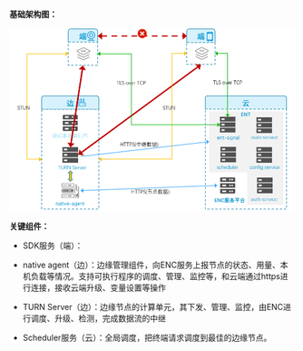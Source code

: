 **基础架构图：**

![](../../../../image/Edge-Network-Tunnel/architecture.png)



**关键组件：**

- SDK服务（端）：

- native agent（边）：边缘管理组件，向ENC服务上报节点的状态、用量、本机负载等情况。支持可执行程序的调度、管理、监控等，和云端通过https进行连接，接收云端升级、变量设置等操作

- TURN Server（边）：边缘节点的计算单元，其下发、管理、监控，由ENC进行调度、升级、检测，完成数据流的中继

- Scheduler服务（云）：全局调度，把终端请求调度到最佳的边缘节点。
